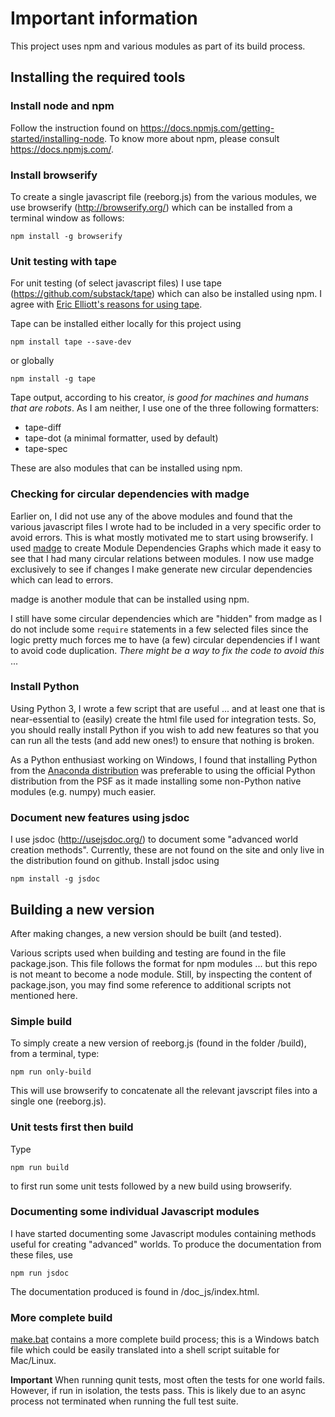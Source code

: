 # Important information

This project uses npm and various modules as part of its build process.

## Installing the required tools

### Install node and npm 

Follow the instruction found on https://docs.npmjs.com/getting-started/installing-node.
To know more about npm, please consult https://docs.npmjs.com/.

### Install browserify

To create a single javascript file (reeborg.js) from the various modules,
we use browserify (http://browserify.org/) which can be installed from 
a terminal window as follows: 

`npm install -g browserify`

### Unit testing with tape

For unit testing (of select javascript files) I use tape 
(https://github.com/substack/tape) which can also be installed using npm.
I agree with [Eric Elliott's reasons for using tape](https://medium.com/javascript-scene/why-i-use-tape-instead-of-mocha-so-should-you-6aa105d8eaf4#.5sqscrl18).

Tape can be installed either locally for this project using 

`npm install tape --save-dev`

or globally

`npm install -g tape`

Tape output, according to his creator, 
_is good for machines and humans that are robots_. As I am neither, 
I use one of the three following formatters:

* tape-diff
* tape-dot  (a minimal formatter, used by default)
* tape-spec

These are also modules that can be installed using npm.

### Checking for circular dependencies with madge

Earlier on, I did not use any of the above modules and found that 
the various javascript files I wrote had to be included in a very specific
order to avoid errors. This is what mostly motivated me to start
using browserify. I used [madge](https://github.com/pahen/madge)
to create Module Dependencies Graphs which made it easy to see that 
I had many circular relations between modules.  I now use madge 
exclusively to see if changes I make generate new circular dependencies which 
can lead to errors.

madge is another module that can be installed using npm.

I still have some circular dependencies which are "hidden" from madge as 
I do not include some `require` statements in a few selected files since the 
logic pretty much forces me to have (a few) circular dependencies if I 
want to avoid code duplication. _There might be a way to fix the code to 
avoid this_ ...

### Install Python

Using Python 3, I wrote a few script that are useful ... and at least one 
that is near-essential to (easily) create the html file used for 
integration tests.  So, you should really install Python if you wish to 
add new features so that you can run all the tests (and add new ones!)
to ensure that nothing is broken.

As a Python enthusiast working on Windows, 
I found that installing Python from the 
[Anaconda distribution](https://www.continuum.io/downloads) was preferable
to using the official Python distribution from the PSF as it made 
installing some non-Python native modules (e.g. numpy) much easier.

### Document new features using jsdoc

I use jsdoc (http://usejsdoc.org/) 
to document some "advanced world creation methods".
Currently, these are not found on the site and only live in the 
distribution found on github. Install jsdoc using

`npm install -g jsdoc`

## Building a new version

After making changes, a new version should be built (and tested).

Various scripts used when building and testing are found in the 
file package.json.  This file follows the format for npm modules ... but 
this repo is not meant to become a node module.  Still, by inspecting
the content of package.json, you may find some reference to additional
scripts not mentioned here.

### Simple build

To simply create a new version of reeborg.js (found in the folder /build), 
from a terminal, type:

`npm run only-build`

This will use browserify to concatenate all the relevant javscript files 
into a single one (reeborg.js).

### Unit tests first then build

Type

`npm run build`

to first run some unit tests followed by a new build using browserify.

### Documenting some individual Javascript modules

I have started documenting some Javascript modules containing 
methods useful for creating "advanced" worlds. To produce the documentation
from these files, use 

`npm run jsdoc`

The documentation produced is found in /doc_js/index.html.

### More complete build

[make.bat](https://github.com/aroberge/reeborg/blob/master/make.bat) 
contains a more complete build process; this is a Windows batch file which 
could be easily translated into a shell script suitable for Mac/Linux.

**Important** When running qunit tests, most often the tests for one 
world fails. However, if run in isolation, the tests pass. This is likely 
due to an async process not terminated when running the full test suite.
